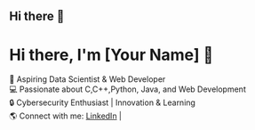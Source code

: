 ## Hi there 👋

<!--
**RaviKumar-codes/RaviKumar-codes** is a ✨ _special_ ✨ repository because its `README.md` (this file) appears on your GitHub profile.

Here are some ideas to get you started:

- 🔭 I’m currently working on ...
- 🌱 I’m currently learning ...
- 👯 I’m looking to collaborate on ...
- 🤔 I’m looking for help with ...
- 💬 Ask me about ...
- 📫 How to reach me: ...
- 😄 Pronouns: ...
- ⚡ Fun fact: ...
-->
# Hi there, I'm [Your Name] 👋
🚀 Aspiring Data Scientist & Web Developer  
💻 Passionate about C,C++,Python, Java, and Web Development  
🔒 Cybersecurity Enthusiast | Innovation & Learning  
🌎 Connect with me: [LinkedIn](https://www.linkedin.com/in/ravi-kumar-163726250/) | <!--[Portfolio](https://yourwebsite.com)-->

